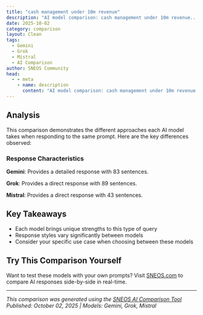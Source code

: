 ```yaml
---
title: "cash management under 10m revenue"
description: "AI model comparison: cash management under 10m revenue..."
date: 2025-10-02
category: comparison
layout: Clean
tags:
  - Gemini
  - Grok
  - Mistral
  - AI Comparison
author: SNEOS Community
head:
  - - meta
    - name: description
      content: "AI model comparison: cash management under 10m revenue..."
---
```


<ChatComparison
  title="cash management under 10m revenue"
  prompt="cash management under 10m revenue"
  :responses='{
    "Gemini": "Okay, let\u0027s break down cash management for businesses with under $10 million in revenue. This is a critical area, as good cash management is often the difference between surviving and thriving, especially in the early stages of growth.\n\n**Core Principles \u0026 Strategies**\n\n*   **Cash is King (and Queen):** This is the mantra. Profit doesn\u0027t pay the bills; cash does. Focus on generating, collecting, and conserving cash.\n\n*   **Know Your Cash Flow:** Understand where your money is coming from (sales, financing, etc.) and where it\u0027s going (expenses, debt payments, etc.).  Create a cash flow forecast (even a simple one) and update it regularly (weekly or bi-weekly is ideal).\n\n*   **Separate Personal and Business Finances:** Absolutely crucial. Open a dedicated business bank account and use it exclusively for business transactions. This simplifies bookkeeping, taxes, and provides a clear picture of your business\u0027s financial health.\n\n*   **Pay Attention to Receivables:**\n    *   **Invoice Promptly:**  Send invoices as soon as the service or product is delivered.\n    *   **Clear Payment Terms:** State payment due dates clearly on invoices (e.g., Net 30, Net 15).\n    *   **Follow Up:** Don\u0027t be afraid to politely follow up on overdue invoices.  Automated reminder systems can be very helpful.\n    *   **Consider Incentives or Penalties:** Offer a small discount for early payment or charge late fees (make sure this is clearly stated in your contracts and invoices).\n    *   **Screen Customers (if possible):** Before extending credit, consider a credit check, especially for larger clients.\n    *   **Factoring (Use with Caution):**  Consider factoring your receivables if you need immediate cash flow (selling your invoices to a factoring company at a discount). This should be a last resort as it\u0027s expensive.\n\n*   **Manage Payables:**\n    *   **Negotiate Terms:** Negotiate the best possible payment terms with your suppliers. Try to extend payment deadlines without incurring late fees.\n    *   **Prioritize Payments:** Pay critical suppliers first (those that directly impact your ability to generate revenue).\n    *   **Take Advantage of Discounts:** If suppliers offer discounts for early payment, take them if it makes financial sense.\n    *   **Avoid Late Fees:**  The goal is to *avoid* late fees and penalties.\n    *   **Consolidate Vendors:** Fewer vendors can lead to better negotiation power.\n\n*   **Inventory Management (If Applicable):**\n    *   **Minimize Inventory:**  Hold as little inventory as possible without risking stockouts.\n    *   **Just-in-Time (JIT) Inventory:**  If feasible, adopt a JIT approach to minimize storage costs and obsolescence.\n    *   **Track Inventory Closely:**  Use inventory management software or a spreadsheet to track inventory levels and identify slow-moving items.\n\n*   **Expense Control:**\n    *   **Budgeting:** Create a budget and track your actual spending against it.\n    *   **Negotiate Prices:** Shop around for the best prices on supplies and services.\n    *   **Eliminate Unnecessary Expenses:**  Review all expenses and identify areas where you can cut back.  This might include subscriptions, software licenses, office space, travel, etc.\n    *   **Consider Leasing vs. Buying:**  Evaluate whether leasing equipment or property is more cost-effective than buying.\n\n*   **Banking Relationships:**\n    *   **Choose the Right Bank:** Look for a bank that offers services tailored to small businesses, such as online banking, mobile banking, and small business loans.\n    *   **Build a Relationship:**  Develop a relationship with your banker. They can be a valuable resource for advice and financing.\n    *   **Monitor Bank Fees:**  Be aware of all bank fees and negotiate them if possible.\n\n*   **Cash Reserves (Emergency Fund):**\n    *   **Build a Buffer:** Aim to build a cash reserve to cover at least 3-6 months of operating expenses.  This provides a cushion for unexpected events or downturns in business.\n    *   **Liquid Investments:**  Keep your cash reserves in liquid investments, such as a high-yield savings account or money market account.\n\n*   **Invest in Technology (Strategically):**\n    *   **Accounting Software:** Use accounting software (e.g., QuickBooks Online, Xero) to track your finances and generate reports.\n    *   **Invoicing Software:** Use invoicing software to create professional invoices and automate payment reminders.\n    *   **Payment Processing:** Choose a payment processor that offers competitive rates and integrates with your accounting software.\n    *   **Expense Tracking Apps:** Utilize expense tracking apps to easily categorize and document business expenses.\n\n*   **Regular Financial Review:**\n    *   **Monthly Reconciliation:**  Reconcile your bank statements and credit card statements every month.\n    *   **Financial Statements:** Review your financial statements (income statement, balance sheet, cash flow statement) regularly to identify trends and potential problems.\n    *   **Key Performance Indicators (KPIs):** Track key performance indicators (KPIs) such as cash conversion cycle, accounts receivable turnover, and accounts payable turnover to monitor your cash management performance.\n\n*   **Seek Professional Advice:**\n    *   **Accountant/Bookkeeper:**  Hire a qualified accountant or bookkeeper to help you manage your finances and prepare your taxes.\n    *   **Financial Advisor:**  Consider consulting with a financial advisor to develop a long-term financial plan for your business.\n\n**Specific Tactics for Under $10M Revenue:**\n\n*   **Bootstrap Mentality:** Continue to run lean and operate efficiently, even as revenue grows.\n*   **Owner Involvement:** The owner needs to be actively involved in cash management, especially in the early stages.\n*   **Forecasting Sensitivity Analysis:** In your cash flow forecast, run \u0022what if\u0022 scenarios (e.g., what if sales drop by 10%? What if a major customer delays payment?). This helps you prepare for potential challenges.\n*   **Barter/Trade:** If possible, explore bartering or trading goods or services to conserve cash.\n*   **Creative Financing:** Explore alternative financing options, such as crowdfunding, peer-to-peer lending, or grants, if traditional bank loans are not available.\n*   **Automated Processes:** Automate as many cash management processes as possible, such as invoice generation, payment reminders, and bank reconciliations.  This saves time and reduces errors.\n*   **Customer Relationship Management (CRM):** Utilize a CRM system to track customer interactions, sales opportunities, and payment history.\n\n**Common Mistakes to Avoid:**\n\n*   **Ignoring Cash Flow:** Focusing solely on profit without paying attention to cash flow.\n*   **Overspending:** Spending too much money too quickly, especially on non-essential items.\n*   **Poor Credit Management:**  Extending credit to customers without properly assessing their creditworthiness.\n*   **Not Tracking Expenses:** Failing to track expenses accurately and identify areas for cost savings.\n*   **Mixing Personal and Business Finances:** Using personal funds to pay for business expenses (or vice versa).\n*   **Ignoring Late Payments:** Failing to follow up on overdue invoices promptly.\n*   **Lack of Planning:** Not creating a cash flow forecast or budget.\n*   **Underestimating Taxes:** Failing to set aside enough money to pay taxes.\n*   **Being overly optimistic:** Overestimating sales projections and underestimating expenses.\n\n**Example Cash Flow Forecast Template (Very Simple)**\n\n| Category           | Week 1   | Week 2   | Week 3   | Week 4   | Total    |\n| ------------------ | -------- | -------- | -------- | -------- | -------- |\n| **Cash In**         |          |          |          |          |          |\n| Sales              |          |          |          |          |          |\n| Collections on A/R |          |          |          |          |          |\n| Other Income         |          |          |          |          |          |\n| **Total Cash In**    |          |          |          |          |          |\n| **Cash Out**        |          |          |          |          |          |\n| Payroll            |          |          |          |          |          |\n| Rent               |          |          |          |          |          |\n| Utilities          |          |          |          |          |          |\n| Inventory          |          |          |          |          |          |\n| Marketing          |          |          |          |          |          |\n| Loan Payments      |          |          |          |          |          |\n| Other Expenses       |          |          |          |          |          |\n| **Total Cash Out**   |          |          |          |          |          |\n| **Net Cash Flow**    |          |          |          |          |          |\n| **Beginning Balance**|          |          |          |          |          |\n| **Ending Balance**   |          |          |          |          |          |\n\n**Key Takeaways:**\n\n*   **Proactive Management:** Cash management is not a one-time event; it\u0027s an ongoing process that requires constant attention and proactive management.\n*   **Adaptability:** Be prepared to adjust your cash management strategies as your business grows and changes.\n*   **Focus on Fundamentals:**  Master the basic principles of cash management before tackling more complex strategies.\n*   **Seek Help When Needed:** Don\u0027t hesitate to seek professional advice from an accountant, bookkeeper, or financial advisor.\n\nBy implementing these strategies, businesses with under $10 million in revenue can improve their cash flow, increase their profitability, and build a strong foundation for long-term success. Good luck!\n",
    "Grok": "Cash management is a critical aspect of running a business, especially for small to medium-sized enterprises (SMEs) with annual revenue under $10 million. Effective cash management ensures that a business can meet its short-term obligations, invest in growth opportunities, and weather financial challenges. Below are key strategies and best practices for cash management tailored to businesses with revenue under $10 million:\n\n---\n\n### 1. Understand Your Cash Flow\n   - **Track Cash Inflows and Outflows**: Create a detailed cash flow statement to monitor money coming in (revenue, loans, investments) and going out (expenses, payroll, debt repayments).\n   - **Forecast Cash Flow**: Project your cash flow for the next 3-6 months to anticipate shortfalls or surpluses. Use historical data and sales forecasts to predict trends.\n   - **Identify Patterns**: Recognize seasonal or cyclical trends in your business (e.g., holiday sales spikes) to plan for periods of low cash flow.\n\n   *Tool Tip*: Use accounting software like QuickBooks, Xero, or Wave to automate cash flow tracking and generate reports.\n\n---\n\n### 2. Maintain a Cash Reserve\n   - **Build an Emergency Fund**: Aim to keep 3-6 months\u2019 worth of operating expenses in a liquid, easily accessible account to cover unexpected expenses or revenue dips.\n   - **Avoid Over-Spending**: Reinvest profits wisely and avoid draining reserves on non-essential expenses.\n   - **Start Small if Needed**: If building a reserve is difficult, set aside a small percentage of revenue each month until you reach your target.\n\n   *Why It\u2019s Important*: For businesses under $10M, cash reserves act as a buffer during economic downturns or slow sales periods.\n\n---\n\n### 3. Optimize Accounts Receivable\n   - **Invoice Promptly**: Send invoices immediately after delivering goods or services to ensure faster payment.\n   - **Set Clear Payment Terms**: Use terms like \u201CNet 30\u201D or \u201CNet 15\u201D and include late payment penalties to encourage timely payments.\n   - **Follow Up on Overdue Payments**: Politely but firmly remind clients of overdue invoices and consider offering payment plans for larger amounts.\n   - **Offer Incentives**: Provide discounts for early payments to improve cash inflows.\n\n   *Tool Tip*: Use invoicing tools like FreshBooks or Bill.com to automate invoicing and follow-ups.\n\n---\n\n### 4. Control Accounts Payable\n   - **Negotiate Payment Terms**: Work with suppliers to extend payment terms (e.g., Net 60 instead of Net 30) to keep cash in your business longer.\n   - **Prioritize Payments**: Pay critical vendors first (e.g., those tied to core operations) and delay non-essential payments if cash is tight.\n   - **Avoid Late Fees**: Pay bills on time to prevent penalties or damaged vendor relationships.\n   - **Review Expenses**: Regularly audit your expenses to cut unnecessary costs or switch to cheaper suppliers.\n\n   *Why It\u2019s Important*: Delaying outflows without harming relationships can help maintain liquidity for other needs.\n\n---\n\n### 5. Manage Inventory Efficiently\n   - **Avoid Overstocking**: Excess inventory ties up cash. Use just-in-time (JIT) inventory practices to order only what you need.\n   - **Monitor Turnover Rates**: Track how quickly inventory sells and adjust purchasing to avoid slow-moving items.\n   - **Liquidate Old Stock**: Offer discounts or promotions to clear out obsolete inventory and free up cash.\n\n   *Tool Tip*: Use inventory management software like TradeGecko or Zoho Inventory to track stock levels and sales trends.\n\n---\n\n### 6. Budget and Control Costs\n   - **Create a Realistic Budget**: Base your budget on historical data and conservative revenue projections to avoid overspending.\n   - **Cut Non-Essential Costs**: Reduce discretionary spending (e.g., office perks, unnecessary subscriptions) during lean periods.\n   - **Review Fixed vs. Variable Costs**: Focus on reducing variable costs (e.g., marketing, utilities) when cash is tight while maintaining critical fixed costs (e.g., rent, payroll).\n\n   *Why It\u2019s Important*: Tight cost control prevents cash from being unnecessarily tied up, especially for smaller businesses with limited revenue.\n\n---\n\n### 7. Access Short-Term Financing if Needed\n   - **Line of Credit**: Secure a business line of credit to cover temporary cash shortfalls. Only borrow what you need and repay quickly to minimize interest costs.\n   - **Invoice Financing/Factoring**: Sell unpaid invoices to a factoring company for immediate cash (at a discount) if receivables are delayed.\n   - **Small Business Loans**: Explore SBA loans or other low-interest options for working capital, but be cautious of debt levels.\n   - **Credit Cards**: Use business credit cards for small, short-term expenses, but pay off balances monthly to avoid high interest.\n\n   *Caution*: Avoid over-reliance on debt, as high interest or repayment obligations can strain cash flow.\n\n---\n\n### 8. Improve Revenue Streams\n   - **Diversify Income Sources**: If possible, introduce new products, services, or markets to create additional revenue streams.\n   - **Focus on High-Margin Products**: Prioritize selling products or services with better profit margins to maximize cash inflows.\n   - **Upsell/Cross-Sell**: Encourage existing customers to purchase more through targeted offers or bundles.\n\n   *Why It\u2019s Important*: Increasing revenue helps build cash reserves and reduces dependency on financing.\n\n---\n\n### 9. Leverage Technology and Automation\n   - **Automate Payments**: Set up automatic bill payments to avoid late fees and streamline cash outflows.\n   - **Use Cash Flow Tools**: Platforms like Float or Pulse can help you visualize and manage cash flow in real-time.\n   - **Go Paperless**: Reduce administrative costs by digitizing invoicing, payroll, and expense tracking.\n\n   *Benefit*: Automation saves time and reduces human error, allowing you to focus on strategic cash management.\n\n---\n\n### 10. Work with Financial Advisors\n   - **Hire a Bookkeeper or Accountant**: For businesses under $10M, a part-time or freelance financial expert can help manage cash flow and provide insights.\n   - **Consult on Tax Planning**: Work with a tax professional to take advantage of deductions and deferrals to improve cash availability.\n   - **Review Financial Health**: Regularly assess your balance sheet, income statement, and cash flow statement with a professional to identify risks or opportunities.\n\n   *Why It\u2019s Important*: Expert advice can prevent costly mistakes and help optimize cash management strategies.\n\n---\n\n### Key Metrics to Monitor\n   - **Cash Runway**: How long your current cash reserves can sustain operations without additional revenue.\n   - **Current Ratio**: (Current Assets / Current Liabilities) \u2013 Measures your ability to cover short-term obligations.\n   - **Days Sales Outstanding (DSO)**: Average time it takes to collect payment from customers. Aim to keep this as low as possible.\n   - **Operating Cash Flow**: Cash generated from core business activities \u2013 should ideally be positive.\n\n---\n\n### Common Pitfalls to Avoid\n   - **Mixing Personal and Business Finances**: Always keep separate accounts to maintain clarity and avoid cash flow confusion.\n   - **Ignoring Cash Flow Projections**: Failing to plan for future cash needs can lead to sudden shortfalls.\n   - **Over-Expanding Too Quickly**: Rapid growth (e.g., hiring, new locations) can drain cash if not supported by consistent revenue.\n   - **Neglecting Debt Management**: High-interest debt can spiral out of control and consume cash reserves.\n\n---\n\n### Final Thoughts\nFor businesses with revenue under $10 million, cash management is about balancing short-term needs with long-term growth. Focus on visibility (knowing where your money is), control (managing inflows and outflows), and preparedness (building reserves and backup plans). Regularly review your cash management practices and adjust as your business evolves or as market conditions change.\n\nIf you have specific challenges (e.g., a particular industry or cash flow issue), feel free to provide more details, and I can tailor the advice further!",
    "Mistral": "Managing cash flow effectively is crucial for any business, especially for smaller companies with revenues under $10 million. Here are some key strategies and practices to help you manage your cash flow efficiently:\n\n### 1. **Cash Flow Forecasting**\n   - **Create a Cash Flow Statement:** Regularly update a cash flow statement to track inflows and outflows.\n   - **Forecasting:** Use historical data and current trends to forecast future cash needs.\n   - **Scenario Planning:** Prepare for different scenarios (e.g., economic downturns, unexpected expenses) to ensure you have a contingency plan.\n\n### 2. **Invoice Management**\n   - **Prompt Invoicing:** Send invoices immediately after delivering goods or services.\n   - **Payment Terms:** Offer incentives for early payments and enforce penalties for late payments.\n   - **Follow-Up:** Regularly follow up on outstanding invoices to ensure timely payments.\n\n### 3. **Expense Management**\n   - **Budgeting:** Create and stick to a budget to control expenses.\n   - **Negotiate Terms:** Negotiate better payment terms with suppliers to extend your payment period.\n   - **Cost-Cutting:** Identify non-essential expenses and cut them where possible.\n\n### 4. **Inventory Management**\n   - **Just-In-Time Inventory:** Implement a just-in-time inventory system to reduce holding costs.\n   - **Stock Levels:** Regularly review stock levels to avoid overstocking and tying up cash unnecessarily.\n\n### 5. **Credit Management**\n   - **Credit Checks:** Perform credit checks on new customers to assess their ability to pay.\n   - **Credit Limits:** Set credit limits for customers to minimize the risk of non-payment.\n\n### 6. **Financing Options**\n   - **Lines of Credit:** Secure a line of credit to cover short-term cash shortfalls.\n   - **Invoice Factoring:** Consider invoice factoring to get immediate cash for outstanding invoices.\n   - **Loans:** Explore short-term loans or other financing options to manage cash flow gaps.\n\n### 7. **Technology and Tools**\n   - **Accounting Software:** Use accounting software to track cash flow, manage invoices, and monitor expenses.\n   - **Cash Flow Management Tools:** Utilize specialized cash flow management tools to get real-time insights and alerts.\n\n### 8. **Customer Relationships**\n   - **Communication:** Maintain open communication with customers to address any payment issues promptly.\n   - **Customer Service:** Provide excellent customer service to encourage repeat business and timely payments.\n\n### 9. **Internal Controls**\n   - **Segregation of Duties:** Ensure that different individuals handle different aspects of cash management to prevent fraud.\n   - **Regular Audits:** Conduct regular audits to ensure compliance with cash management policies.\n\n### 10. **Emergency Fund**\n   - **Reserve Fund:** Maintain an emergency fund to cover unexpected expenses or cash flow shortfalls.\n\n### 11. **Tax Planning**\n   - **Tax Efficiency:** Plan your taxes efficiently to minimize liabilities and ensure you have enough cash to meet tax obligations.\n\n### 12. **Employee Training**\n   - **Training:** Train employees on the importance of cash management and best practices to follow.\n\n### 13. **Regular Review**\n   - **Monthly Review:** Conduct a monthly review of your cash flow situation to identify trends and make necessary adjustments.\n\nBy implementing these strategies, you can better manage your cash flow and ensure the financial health of your business, even with revenues under $10 million."
  }'
  published-date="11:50"
/>

## Analysis

This comparison demonstrates the different approaches each AI model takes when responding to the same prompt. Here are the key differences observed:

### Response Characteristics

**Gemini**: Provides a detailed response with 83 sentences. 

**Grok**: Provides a direct response with 89 sentences. 

**Mistral**: Provides a direct response with 43 sentences. 

## Key Takeaways

- Each model brings unique strengths to this type of query
- Response styles vary significantly between models
- Consider your specific use case when choosing between these models

## Try This Comparison Yourself

Want to test these models with your own prompts? Visit [SNEOS.com](https://sneos.com) to compare AI responses side-by-side in real-time.

---

*This comparison was generated using the [SNEOS AI Comparison Tool](https://sneos.com)*
*Published: October 02, 2025 | Models: Gemini, Grok, Mistral*
